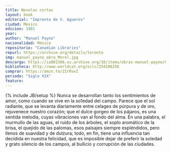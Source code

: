 ```yaml
---
title: Novelas cortas
layout: book
editorial: "Imprenta de V. Agueros"
ciudad: México
edicion: 1901
year: 
author: "Manuel Payno"
nacionalidad: México
repositorio: "Canadian Libraries"
repurl: https://archive.org/details/toronto
img: manuel_payno_obra_Morel.jpg
descarga: https://ia801506.us.archive.org/10/items/obras-manuel-payno/Obras%20-%20Manuel%20Payno.pdf
biblioteca: http://www.worldcat.org/oclc/254106256
comprar: https://amzn.to/2IrRvxI
periodo: "Siglo XIX"
feature: 
---
```

{% include JB/setup %}
Nunca se desarrollan tanto los sentimientos de amor, como cuando se vive en la so1edad del campo. Parece que el sol radiante, que se levanta diariamente entre celages de púrpura y de oro, rejuvenece nuestro corazón; que el dulce gorgeo de los pájaros, es una sentida melodía, cuyas vibraciones van al fondo del alma. En una palabra, el murmullo de las aguas, el ruido de los árboles, el soplo aromático de la brisa, el quejido de las palomas, esos paisajes siempre espléndidos, pero llenos de suavidad y de dulzura; todo, en fin, tiene una influencia tan decidida en nuestra felicidad, que es imposible dejar de preferir la soledad y grato silencio de los campos, al bullicio y corrupción de las ciudades.
